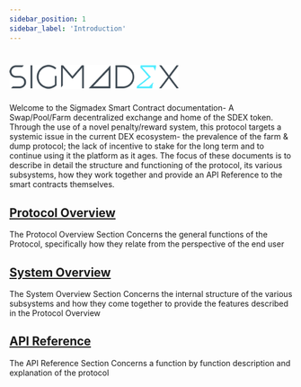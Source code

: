 ```yaml
---
sidebar_position: 1
sidebar_label: 'Introduction'
---
```

# ![Sigmadex](/img/sigmadex-logo.png)
Welcome to the Sigmadex Smart Contract documentation- A Swap/Pool/Farm decentralized exchange and home of the SDEX token. Through the use of a novel penalty/reward system, this protocol targets a systemic issue in the current DEX ecosystem- the prevalence of the farm & dump protocol; the lack of incentive to stake for the long term and to continue using it the platform as it ages. The focus of these documents is to describe in detail the structure and functioning of the protocol, its various subsystems, how they work together and provide an API Reference to the smart contracts themselves.

## [Protocol Overview](Protocol%20Overview/Protocol%20Overview)

The Protocol Overview Section Concerns the general functions of the Protocol, specifically how they relate from the perspective of the end user

## [System Overview](System%20Overview/System%20Overview)

The System Overview Section Concerns the internal structure of the various subsystems and how they come together to provide the features described in the Protocol Overview

## [API Reference](Api%20Specification/Diamond)

The API Reference Section Concerns a function by function description and explanation of the protocol
